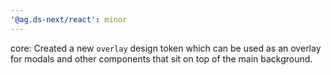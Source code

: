 ```yaml
---
'@ag.ds-next/react': minor
---
```


core: Created a new `overlay` design token which can be used as an overlay for modals and other components that sit on top of the main background.
